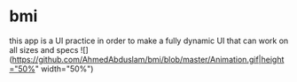 # bmi
this app is a UI practice in order to make a fully dynamic UI that can work on all sizes and specs
![](https://github.com/AhmedAbduslam/bmi/blob/master/Animation.gif|height="50%" width="50%")
